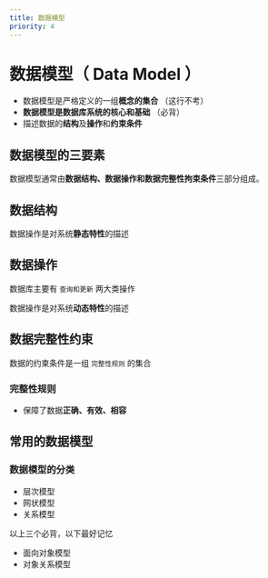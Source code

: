 ```yaml
---
title: 数据模型
priority: 4
---
```


# 数据模型（ Data Model ）

- 数据模型是严格定义的一组**概念的集合** （这行不考）
- **数据模型是数据库系统的核心和基础**  （必背）
- 描述数据的**结构**及**操作**和**约束条件**

## 数据模型的三要素

数据模型通常由**数据结构、数据操作和数据完整性拘束条件**三部分组成。

## 数据结构

数据操作是对系统**静态特性**的描述

## 数据操作

数据库主要有 `查询和更新` 两大类操作

数据操作是对系统**动态特性**的描述

## 数据完整性约束

数据的约束条件是一组 `完整性规则` 的集合

### 完整性规则

- 保障了数据**正确、有效、相容**

## 常用的数据模型

### 数据模型的分类

- 层次模型
- 网状模型
- 关系模型

以上三个必背，以下最好记忆

- 面向对象模型
- 对象关系模型